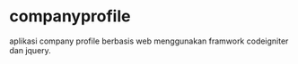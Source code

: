 # companyprofile
aplikasi company profile berbasis web menggunakan framwork codeigniter dan jquery.

